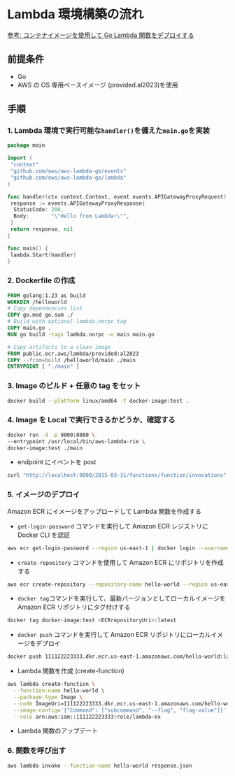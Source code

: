 # Lambda 環境構築の流れ

[参考: コンテナイメージを使用して Go Lambda 関数をデプロイする](https://docs.aws.amazon.com/ja_jp/lambda/latest/dg/go-image.html)

## 前提条件

- Go
- AWS の OS 専用ベースイメージ (provided.al2023)を使用

## 手順

### 1. Lambda 環境で実行可能な`handler()`を備えた`main.go`を実装

```go
package main

import (
 "context"
 "github.com/aws/aws-lambda-go/events"
 "github.com/aws/aws-lambda-go/lambda"
)

func handler(ctx context.Context, event events.APIGatewayProxyRequest) (events.APIGatewayProxyResponse, error) {
 response := events.APIGatewayProxyResponse{
  StatusCode: 200,
  Body:       "\"Hello from Lambda!\"",
 }
 return response, nil
}

func main() {
 lambda.Start(handler)
}
```

### 2. Dockerfile の作成

```dockerfile
FROM golang:1.23 as build
WORKDIR /helloworld
# Copy dependencies list
COPY go.mod go.sum ./
# Build with optional lambda.norpc tag
COPY main.go .
RUN go build -tags lambda.norpc -o main main.go

# Copy artifacts to a clean image
FROM public.ecr.aws/lambda/provided:al2023
COPY --from=build /helloworld/main ./main
ENTRYPOINT [ "./main" ]
```

### 3. Image のビルド + 任意の tag をセット

```sh
docker build --platform linux/amd64 -t docker-image:test .
```

### 4. Image を Local で実行できるかどうか、確認する

```sh
docker run -d -p 9000:8080 \
--entrypoint /usr/local/bin/aws-lambda-rie \
docker-image:test ./main
```

- endpoint にイベントを post

```sh
curl "http://localhost:9000/2015-03-31/functions/function/invocations" -d '{}'
```

### 5. イメージのデプロイ

Amazon ECR にイメージをアップロードして Lambda 関数を作成する

- `get-login-password` コマンドを実行して Amazon ECR レジストリに Docker CLI を認証

```sh
aws ecr get-login-password --region us-east-1 | docker login --username AWS --password-stdin 111122223333.dkr.ecr.us-east-1.amazonaws.com
```

- `create-repository` コマンドを使用して Amazon ECR にリポジトリを作成する

```sh
aws ecr create-repository --repository-name hello-world --region us-east-1 --image-scanning-configuration scanOnPush=true --image-tag-mutability MUTABLE
```

- `docker tag`コマンドを実行して、最新バージョンとしてローカルイメージを Amazon ECR リポジトリにタグ付けする

```sh
docker tag docker-image:test <ECRrepositoryUri>:latest
```

- `docker push` コマンドを実行して Amazon ECR リポジトリにローカルイメージをデプロイ

```sh
docker push 111122223333.dkr.ecr.us-east-1.amazonaws.com/hello-world:latest
```

- Lambda 関数を作成 (create-function)

```sh
aws lambda create-function \
  --function-name hello-world \
  --package-type Image \
  --code ImageUri=111122223333.dkr.ecr.us-east-1.amazonaws.com/hello-world:latest \
  --image-config='{"Command": ["subcommand", "--flag", "flag-value"]}' \
  --role arn:aws:iam::111122223333:role/lambda-ex
```

- Lambda 関数のアップデート

### 6. 関数を呼び出す

```sh
aws lambda invoke --function-name hello-world response.json
```

